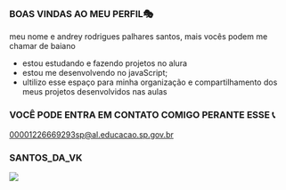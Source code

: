 ### BOAS VINDAS AO MEU PERFIL🎭 

meu nome e andrey rodrigues palhares santos, mais vocês podem me chamar de baiano 

- estou estudando e fazendo projetos no alura 
- estou me desenvolvendo no javaScript;
- ultilizo esse espaço para minha organização e compartilhamento dos meus projetos desenvolvidos nas aulas 

### VOCÊ PODE ENTRA EM CONTATO COMIGO PERANTE ESSE 📞

00001226669293sp@al.educacao.sp.gov.br

### SANTOS_DA_VK

![](https://tenor.com/pt-BR/view/bryan-gif-gif-25141584)

